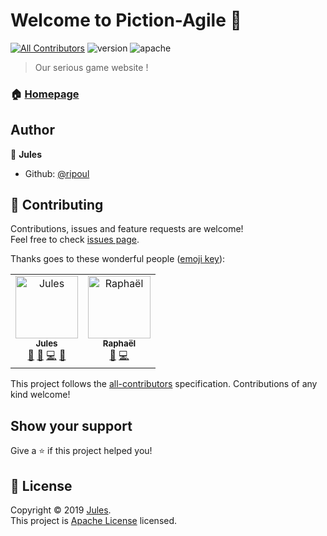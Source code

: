 # Welcome to Piction-Agile 👋
[![All Contributors](https://img.shields.io/badge/all_contributors-2-orange.svg?style=flat-square)](#contributors)
![version](https://img.shields.io/badge/version-1.0.0-blue.svg?cacheSeconds=2592000)
![apache](https://img.shields.io/badge/License-Apache%20License-yellow.svg)

> Our serious game website !

### 🏠 [Homepage](https://ripoul.github.io/Piction-Agile/)

## Author

👤 **Jules**

* Github: [@ripoul](https://github.com/ripoul)

## 🤝 Contributing

Contributions, issues and feature requests are welcome!<br />Feel free to check [issues page](https://github.com/ripoul/github-insights/issues).

Thanks goes to these wonderful people ([emoji key](https://allcontributors.org/docs/en/emoji-key)):

<!-- ALL-CONTRIBUTORS-LIST:START - Do not remove or modify this section -->
<!-- prettier-ignore -->
<table><tr><td align="center"><a href="https://github.com/ripoul"><img src="https://avatars3.githubusercontent.com/u/23215341?v=4" width="100px;" alt="Jules"/><br /><sub><b>Jules</b></sub></a><br /><a href="https://github.com/ripoul/Piction-Agile/issues?q=author%3Aripoul" title="Bug reports">🐛</a> <a href="#design-ripoul" title="Design">🎨</a> <a href="https://github.com/ripoul/Piction-Agile/commits?author=ripoul" title="Code">💻</a> <a href="#maintenance-ripoul" title="Maintenance">🚧</a></td><td align="center"><a href="https://github.com/Airthee"><img src="https://avatars3.githubusercontent.com/u/13355624?v=4" width="100px;" alt="Raphaël"/><br /><sub><b>Raphaël</b></sub></a><br /><a href="#design-Airthee" title="Design">🎨</a> <a href="https://github.com/ripoul/Piction-Agile/commits?author=Airthee" title="Code">💻</a></td></tr></table>

<!-- ALL-CONTRIBUTORS-LIST:END -->

This project follows the [all-contributors](https://github.com/all-contributors/all-contributors) specification. Contributions of any kind welcome!


## Show your support

Give a ⭐️ if this project helped you!

## 📝 License

Copyright © 2019 [Jules](https://github.com/ripoul).<br />
This project is [Apache License](http://www.apache.org/licenses/) licensed.
